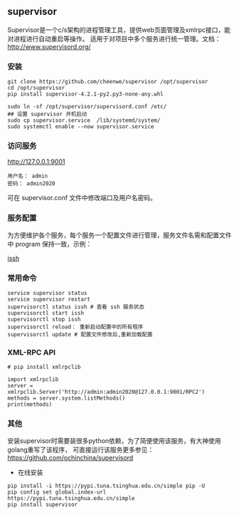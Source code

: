 ## supervisor

Supervisor是一个c/s架构的进程管理工具，提供web页面管理及xmlrpc接口，能对进程进行自动重启等操作。
适用于对项目中多个服务进行统一管理。文档： http://www.supervisord.org/

### 安装

```
git clone https://github.com/cheenwe/supervisor /opt/supervisor
cd /opt/supervisor
pip install supervisor-4.2.1-py2.py3-none-any.whl

sudo ln -sf /opt/supervisor/supervisord.conf /etc/
## 设置 supervisor 开机启动
sudo cp supervisor.service  /lib/systemd/system/
sudo systemctl enable --now supervisor.service  

```

### 访问服务

http://127.0.0.1:9001

```
用户名： admin
密码： admin2020
```

可在 supervisor.conf 文件中修改端口及用户名密码。


### 服务配置

为方便维护各个服务，每个服务一个配置文件进行管理，服务文件名需和配置文件中 program 保持一致，示例：

[issh](conf/issh.ini)

### 常用命令

```
service supervisor status 
service supervisor restart 
supervisorctl status issh # 查看 ssh 服务状态
supervisorctl start issh
supervisorctl stop issh
supervisorctl reload： 重新启动配置中的所有程序
supervisorctl update # 配置文件修改后,重新加载配置
```

### XML-RPC API 

```
# pip install xmlrpclib

import xmlrpclib
server = xmlrpclib.Server('http://admin:admin2020@127.0.0.1:9001/RPC2')
methods = server.system.listMethods()
print(methods)

```

### 其他

安装supervisor时需要装很多python依赖，为了简便使用该服务，有大神使用golang重写了该程序，
可直接运行该服务更多参见： https://github.com/ochinchina/supervisord


- 在线安装

```
pip install -i https://pypi.tuna.tsinghua.edu.cn/simple pip -U
pip config set global.index-url https://pypi.tuna.tsinghua.edu.cn/simple
pip install supervisor
```
